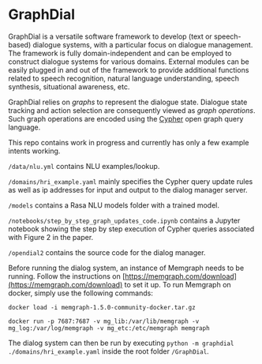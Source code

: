 # GraphDial

GraphDial is a versatile software framework to develop (text or speech-based) dialogue systems, with a particular focus on dialogue management. The framework is fully domain-independent and can be employed to construct dialogue systems for various domains. External modules can be easily plugged in and out of the framework to provide additional functions related to speech recognition, natural language understanding, speech synthesis, situational awareness, etc. 

GraphDial relies on *graphs* to represent the dialogue state. Dialogue state tracking and action selection are consequently viewed as *graph operations*.  Such graph operations are encoded using the [Cypher](https://docs.memgraph.com/cypher-manual) open graph query language.

This repo contains work in progress and currently has only a few example intents working.

`/data/nlu.yml` contains NLU examples/lookup.

`/domains/hri_example.yaml` mainly specifies the Cypher query update rules as well as ip addresses for input and output to the dialog manager server.

`/models` contains a Rasa NLU models folder with a trained model.

`/notebooks/step_by_step_graph_updates_code.ipynb` contains a Jupyter notebook showing the step by step execution of Cypher queries associated with Figure 2 in the paper.

`/opendial2` contains the source code for the dialog manager. 

Before running the dialog system, an instance of Memgraph needs to be running. Follow the instructions on [https://memgraph.com/download](https://memgraph.com/download) to set it up. To run Memgraph on docker, simply use the following commands:

`docker load -i memgraph-1.5.0-community-docker.tar.gz`

`docker run -p 7687:7687 -v mg_lib:/var/lib/memgraph -v mg_log:/var/log/memgraph -v mg_etc:/etc/memgraph memgraph`

The dialog system can then be run by executing `python -m graphdial ./domains/hri_example.yaml` inside the root folder `/GraphDial`. 



